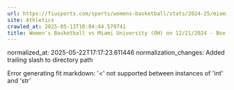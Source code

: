 ```yaml
---
url: https://fiusports.com/sports/womens-basketball/stats/2024-25/miami-university-oh-/boxscore/12629/
site: Athletics
crawled_at: 2025-05-13T10:04:44.579741
title: Women's Basketball vs Miami University (OH) on 12/21/2024 - Box Score - FIU Athletics
---
```

normalized_at: 2025-05-22T17:17:23.611446
normalization_changes: Added trailing slash to directory path

Error generating fit markdown: '<' not supported between instances of 'int' and 'str'